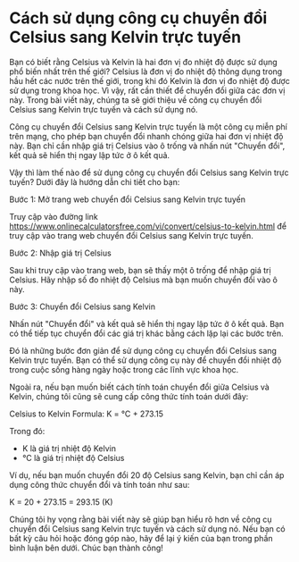 Cách sử dụng công cụ chuyển đổi Celsius sang Kelvin trực tuyến
==============================================================

Bạn có biết rằng Celsius và Kelvin là hai đơn vị đo nhiệt độ được sử dụng phổ biến nhất trên thế giới? Celsius là đơn vị đo nhiệt độ thông dụng trong hầu hết các nước trên thế giới, trong khi đó Kelvin là đơn vị đo nhiệt độ được sử dụng trong khoa học. Vì vậy, rất cần thiết để chuyển đổi giữa các đơn vị này. Trong bài viết này, chúng ta sẽ giới thiệu về công cụ chuyển đổi Celsius sang Kelvin trực tuyến và cách sử dụng nó.

Công cụ chuyển đổi Celsius sang Kelvin trực tuyến là một công cụ miễn phí trên mạng, cho phép bạn chuyển đổi nhanh chóng giữa hai đơn vị nhiệt độ này. Bạn chỉ cần nhập giá trị Celsius vào ô trống và nhấn nút "Chuyển đổi", kết quả sẽ hiển thị ngay lập tức ở ô kết quả.

Vậy thì làm thế nào để sử dụng công cụ chuyển đổi Celsius sang Kelvin trực tuyến? Dưới đây là hướng dẫn chi tiết cho bạn:

Bước 1: Mở trang web chuyển đổi Celsius sang Kelvin trực tuyến

Truy cập vào đường link <https://www.onlinecalculatorsfree.com/vi/convert/celsius-to-kelvin.html> để truy cập vào trang web chuyển đổi Celsius sang Kelvin trực tuyến.

Bước 2: Nhập giá trị Celsius

Sau khi truy cập vào trang web, bạn sẽ thấy một ô trống để nhập giá trị Celsius. Hãy nhập số đo nhiệt độ Celsius mà bạn muốn chuyển đổi vào ô này.

Bước 3: Chuyển đổi Celsius sang Kelvin

Nhấn nút "Chuyển đổi" và kết quả sẽ hiển thị ngay lập tức ở ô kết quả. Bạn có thể tiếp tục chuyển đổi các giá trị khác bằng cách lặp lại các bước trên.

Đó là những bước đơn giản để sử dụng công cụ chuyển đổi Celsius sang Kelvin trực tuyến. Bạn có thể sử dụng công cụ này để chuyển đổi nhiệt độ trong cuộc sống hàng ngày hoặc trong các lĩnh vực khoa học.

Ngoài ra, nếu bạn muốn biết cách tính toán chuyển đổi giữa Celsius và Kelvin, chúng tôi cũng sẽ cung cấp công thức tính toán dưới đây:

Celsius to Kelvin Formula: K = °C + 273.15

Trong đó:

- K là giá trị nhiệt độ Kelvin
- °C là giá trị nhiệt độ Celsius

Ví dụ, nếu bạn muốn chuyển đổi 20 độ Celsius sang Kelvin, bạn chỉ cần áp dụng công thức chuyển đổi và tính toán như sau:

K = 20 + 273.15 = 293.15 (K)

Chúng tôi hy vọng rằng bài viết này sẽ giúp bạn hiểu rõ hơn về công cụ chuyển đổi Celsius sang Kelvin trực tuyến và cách sử dụng nó. Nếu bạn có bất kỳ câu hỏi hoặc đóng góp nào, hãy để lại ý kiến của bạn trong phần bình luận bên dưới. Chúc bạn thành công!